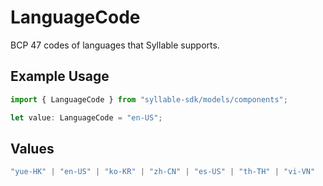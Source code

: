 # LanguageCode

BCP 47 codes of languages that Syllable supports.

## Example Usage

```typescript
import { LanguageCode } from "syllable-sdk/models/components";

let value: LanguageCode = "en-US";
```

## Values

```typescript
"yue-HK" | "en-US" | "ko-KR" | "zh-CN" | "es-US" | "th-TH" | "vi-VN"
```
